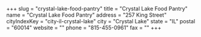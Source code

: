 +++
slug = "crystal-lake-food-pantry"
title = "Crystal Lake Food Pantry"
name = "Crystal Lake Food Pantry"
address = "257 King Street"
cityIndexKey = "city-il-crystal-lake"
city = "Crystal Lake"
state = "IL"
postal = "60014"
website = ""
phone = "815-455-0961"
fax = ""
+++
